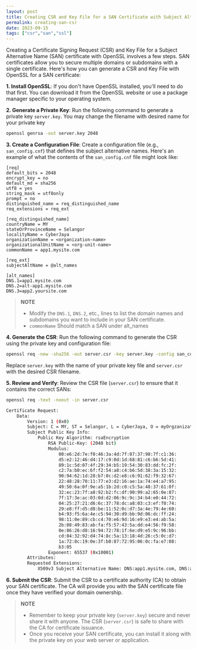 ```yaml
---
layout: post
title: Creating CSR and Key File for a SAN Certificate with Subject Alternate Names using OpenSSL
permalink: creating-san-csr
date: 2023-09-15
tags: ["csr","san","ssl"]
---
```



Creating a Certificate Signing Request (CSR) and Key File for a Subject Alternative Name (SAN) certificate with OpenSSL involves a few steps. SAN certificates allow you to secure multiple domains or subdomains with a single certificate. Here's how you can generate a CSR and Key File with OpenSSL for a SAN certificate:

**1. Install OpenSSL**: If you don't have OpenSSL installed, you'll need to do that first. You can download it from the OpenSSL website or use a package manager specific to your operating system.

**2. Generate a Private Key**: Run the following command to generate a private key `server.key`. You may change the filename with desired name for your private key

```bash
openssl genrsa -out server.key 2048
```

**3. Create a Configuration File**: Create a configuration file (e.g., `san_config.cnf`) that defines the subject alternative names. Here's an example of what the contents of the `san_config.cnf` file might look like:
```
[req]
default_bits = 2048  
encrypt_key = no  
default_md = sha256  
utf8 = yes  
string_mask = utf8only  
prompt = no  
distinguished_name = req_distinguished_name  
req_extensions = req_ext

[req_distinguished_name]
countryName = MY
stateOrProvinceName = Selangor
localityName = CyberJaya
organizationName = <organization-name>
organizationalUnitName = <org-unit-name>
commonName = app1.mysite.com

[req_ext]  
subjectAltName = @alt_names

[alt_names]
DNS.1=app1.mysite.com
DNS.2=alt-app1.mysite.com
DNS.3=app2.yoursite.com
```

> __NOTE__
> * Modify the `DNS.1`, `DNS.2`, etc., lines to list the domain names and subdomains you want to include in your SAN certificate.
> * `commonName` Should match a SAN under alt_names

**4. Generate the CSR**: Run the following command to generate the CSR using the private key and configuration file:
```bash
openssl req -new -sha256 -out server.csr -key server.key -config san_config.cnf
```
Replace `server.key` with the name of your private key file and `server.csr` with the desired CSR filename.

**5. Review and Verify**: Review the CSR file (`server.csr`) to ensure that it contains the correct SANs:
```bash
openssl req -text -noout -in server.csr

Certificate Request:
    Data:
        Version: 1 (0x0)
        Subject: C = MY, ST = Selangor, L = CyberJaya, O = myOrgzanization, OU = organziation-name, CN = app1.mysite.com
        Subject Public Key Info:
            Public Key Algorithm: rsaEncryption
                RSA Public-Key: (2048 bit)
                Modulus:
                    00:e6:2d:7e:f0:46:3a:4d:7f:07:37:98:7f:c1:36:
                    d5:e2:12:46:d4:17:c9:0d:1d:68:81:c6:b6:5d:41:
                    89:1c:5d:07:4f:29:34:b5:19:54:30:83:dd:fc:2f:
                    c2:7a:b0:ec:6f:f2:54:a8:c4:b6:5d:38:3a:15:32:
                    90:94:62:1d:28:b7:0c:d2:e8:c6:91:62:f9:32:67:
                    22:48:28:70:11:77:e3:d2:16:ae:1a:74:e4:a7:95:
                    49:50:6a:0f:9e:a5:1b:2d:c0:c5:5a:48:37:61:0f:
                    32:ec:23:7f:a8:92:b2:fc:df:90:99:a2:65:0e:87:
                    7f:17:3e:ac:03:0d:d2:06:9c:9c:34:b4:e0:44:72:
                    04:25:27:21:d6:6c:37:78:dc:a8:03:c3:ef:f0:74:
                    29:e8:ff:d5:d8:be:11:52:0c:d7:3a:4e:79:4e:60:
                    b4:93:f5:6a:4e:c5:94:30:d9:bb:9d:06:dc:ff:24:
                    98:11:0e:89:cb:c4:70:e6:9d:16:e9:e3:e4:ab:5a:
                    2b:08:49:83:ab:fa:f5:57:43:5a:dd:e4:56:f9:58:
                    0e:86:26:d8:16:94:72:78:1f:6e:d9:e5:9c:96:bb:
                    cd:04:32:92:d4:74:8c:5a:13:18:4d:26:c5:0c:d7:
                    1a:72:8c:19:0e:3f:b0:87:72:95:06:0c:fa:e7:08:
                    b3:05
                Exponent: 65537 (0x10001)
        Attributes:
        Requested Extensions:
            X509v3 Subject Alternative Name: DNS:app1.mysite.com, DNS:alt-app1.mysite.com, DNS:app2.yoursite.com
```

**6. Submit the CSR**: Submit the CSR to a certificate authority (CA) to obtain your SAN certificate. The CA will provide you with the SAN certificate file once they have verified your domain ownership.


> __NOTE__
> * Remember to keep your private key (`server.key`) secure and never share it with anyone. The CSR (`server.csr`) is safe to share with the CA for certificate issuance. 
> * Once you receive your SAN certificate, you can install it along with the private key on your web server or application.



